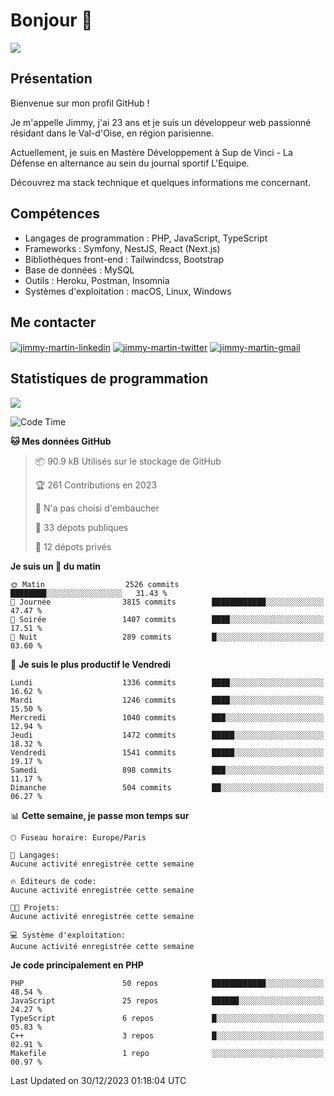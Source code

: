# Bonjour 👋

![](https://komarev.com/ghpvc/?username=jimmy-martin&color=1a1b27)

## Présentation

Bienvenue sur mon profil GitHub !

Je m'appelle Jimmy, j'ai 23 ans et je suis un développeur web passionné résidant dans le Val-d'Oise, en région parisienne.

Actuellement, je suis en Mastère Développement à Sup de Vinci - La Défense en alternance au sein du journal sportif L'Equipe.

Découvrez ma stack technique et quelques informations me concernant.

## Compétences

- Langages de programmation : PHP, JavaScript, TypeScript
- Frameworks : Symfony, NestJS, React (Next.js)
- Bibliothèques front-end : Tailwindcss, Bootstrap
- Base de données : MySQL
- Outils : Heroku, Postman, Insomnia
- Systèmes d'exploitation : macOS, Linux, Windows

## Me contacter

<p>
<a href="https://www.linkedin.com/in/jimmy-martin-dev/" target="_blank"><img align="center" src="https://img.shields.io/badge/-LinkedIn-0077B5?style=for-the-badge&logo=Linkedin&logoColor=white" alt="jimmy-martin-linkedin"/></a>
<a href="https://twitter.com/jimmydev_" target="_blank"><img align="center" src="https://img.shields.io/badge/-Twitter-1DA1F2?style=for-the-badge&logo=Twitter&logoColor=white" alt="jimmy-martin-twitter"/></a>
<a href="mailto:jimmy.martin952@gmail.com" target="_blank"><img align="center" src="https://img.shields.io/badge/gmail-D14836?style=for-the-badge&logo=gmail&logoColor=white" alt="jimmy-martin-gmail"/></a>
</p>

## Statistiques de programmation

<a href="https://github-readme-stats.vercel.app/api/top-langs/?username=jimmy-martin&layout=compact">
  <img align="center" src="https://github-readme-stats.vercel.app/api/top-langs/?username=jimmy-martin&layout=compact"/>
</a>

<!--START_SECTION:waka-->
![Code Time](http://img.shields.io/badge/Code%20Time-1%2C937%20hrs%2031%20mins-blue)

**🐱 Mes données GitHub** 

> 📦 90.9 kB Utilisés sur le stockage de GitHub 
 > 
> 🏆 261 Contributions en 2023
 > 
> 🚫 N'a pas choisi d'embaucher
 > 
> 📜 33 dépots publiques 
 > 
> 🔑 12 dépots privés 
 > 
**Je suis un 🐤 du matin** 

```text
🌞 Matin                  2526 commits        ████████░░░░░░░░░░░░░░░░░   31.43 % 
🌆 Journée                3815 commits        ████████████░░░░░░░░░░░░░   47.47 % 
🌃 Soirée                 1407 commits        ████░░░░░░░░░░░░░░░░░░░░░   17.51 % 
🌙 Nuit                   289 commits         █░░░░░░░░░░░░░░░░░░░░░░░░   03.60 % 
```
📅 **Je suis le plus productif le Vendredi** 

```text
Lundi                    1336 commits        ████░░░░░░░░░░░░░░░░░░░░░   16.62 % 
Mardi                    1246 commits        ████░░░░░░░░░░░░░░░░░░░░░   15.50 % 
Mercredi                 1040 commits        ███░░░░░░░░░░░░░░░░░░░░░░   12.94 % 
Jeudi                    1472 commits        █████░░░░░░░░░░░░░░░░░░░░   18.32 % 
Vendredi                 1541 commits        █████░░░░░░░░░░░░░░░░░░░░   19.17 % 
Samedi                   898 commits         ███░░░░░░░░░░░░░░░░░░░░░░   11.17 % 
Dimanche                 504 commits         ██░░░░░░░░░░░░░░░░░░░░░░░   06.27 % 
```


📊 **Cette semaine, je passe mon temps sur** 

```text
🕑︎ Fuseau horaire: Europe/Paris

💬 Langages: 
Aucune activité enregistrée cette semaine

🔥 Éditeurs de code: 
Aucune activité enregistrée cette semaine

🐱‍💻 Projets: 
Aucune activité enregistrée cette semaine

💻 Système d'exploitation: 
Aucune activité enregistrée cette semaine
```

**Je code principalement en PHP** 

```text
PHP                      50 repos            ████████████░░░░░░░░░░░░░   48.54 % 
JavaScript               25 repos            ██████░░░░░░░░░░░░░░░░░░░   24.27 % 
TypeScript               6 repos             █░░░░░░░░░░░░░░░░░░░░░░░░   05.83 % 
C++                      3 repos             █░░░░░░░░░░░░░░░░░░░░░░░░   02.91 % 
Makefile                 1 repo              ░░░░░░░░░░░░░░░░░░░░░░░░░   00.97 % 
```




 Last Updated on 30/12/2023 01:18:04 UTC
<!--END_SECTION:waka-->



